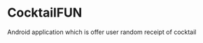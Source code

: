 <!DOCTYPE html>
<html>
<head>
</head>

<body>
<h1>CocktailFUN</h1>
  <p>Android application which is offer user random receipt of cocktail</p>
</body>

</html>

